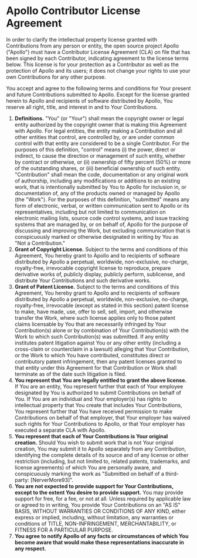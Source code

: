 # Apollo Contributor License Agreement

In order to clarify the intellectual property license granted with Contributions from any person or entity, the open source project Apollo ("Apollo") must have a Contributor License Agreement (CLA) on file that has been signed by each Contributor, indicating agreement to the license terms below. This license is for your protection as a Contributor as well as the protection of Apollo and its users; it does not change your rights to use your own Contributions for any other purpose.

You accept and agree to the following terms and conditions for Your present and future Contributions submitted to Apollo. Except for the license granted herein to Apollo and recipients of software distributed by Apollo, You reserve all right, title, and interest in and to Your Contributions.

1. **Definitions.** "You" (or "Your") shall mean the copyright owner or legal entity authorized by the copyright owner that is making this Agreement with Apollo. For legal entities, the entity making a Contribution and all other entities that control, are controlled by, or are under common control with that entity are considered to be a single Contributor. For the purposes of this definition, "control" means (i) the power, direct or indirect, to cause the direction or management of such entity, whether by contract or otherwise, or (ii) ownership of fifty percent (50%) or more of the outstanding shares, or (iii) beneficial ownership of such entity. "Contribution" shall mean the code, documentation or any original work of authorship, including any modifications or additions to an existing work, that is intentionally submitted by You to Apollo for inclusion in, or documentation of, any of the products owned or managed by Apollo (the "Work"). For the purposes of this definition, "submitted" means any form of electronic, verbal, or written communication sent to Apollo or its representatives, including but not limited to communication on electronic mailing lists, source code control systems, and issue tracking systems that are managed by, or on behalf of, Apollo for the purpose of discussing and improving the Work, but excluding communication that is conspicuously marked or otherwise designated in writing by You as "Not a Contribution."
2. **Grant of Copyright License.** Subject to the terms and conditions of this Agreement, You hereby grant to Apollo and to recipients of software distributed by Apollo a perpetual, worldwide, non-exclusive, no-charge, royalty-free, irrevocable copyright license to reproduce, prepare derivative works of, publicly display, publicly perform, sublicense, and distribute Your Contributions and such derivative works.
3. **Grant of Patent License.** Subject to the terms and conditions of this Agreement, You hereby grant to Apollo and to recipients of software distributed by Apollo a perpetual, worldwide, non-exclusive, no-charge, royalty-free, irrevocable (except as stated in this section) patent license to make, have made, use, offer to sell, sell, import, and otherwise transfer the Work, where such license applies only to those patent claims licensable by You that are necessarily infringed by Your Contribution(s) alone or by combination of Your Contribution(s) with the Work to which such Contribution(s) was submitted. If any entity institutes patent litigation against You or any other entity (including a cross-claim or counterclaim in a lawsuit) alleging that Your Contribution, or the Work to which You have contributed, constitutes direct or contributory patent infringement, then any patent licenses granted to that entity under this Agreement for that Contribution or Work shall terminate as of the date such litigation is filed.
4. **You represent that You are legally entitled to grant the above license.** If You are an entity, You represent further that each of Your employee designated by You is authorized to submit Contributions on behalf of You. If You are an individual and Your employer(s) has rights to intellectual property that You create that includes Your Contributions, You represent further that You have received permission to make Contributions on behalf of that employer, that Your employer has waived such rights for Your Contributions to Apollo, or that Your employer has executed a separate CLA with Apollo.
5. **You represent that each of Your Contributions is Your original creation.** Should You wish to submit work that is not Your original creation, You may submit it to Apollo separately from any Contribution, identifying the complete details of its source and of any license or other restriction (including, but not limited to, related patents, trademarks, and license agreements) of which You are personally aware, and conspicuously marking the work as "Submitted on behalf of a third-party: [NerverMore93]".
6. **You are not expected to provide support for Your Contributions, except to the extent You desire to provide support.** You may provide support for free, for a fee, or not at all. Unless required by applicable law or agreed to in writing, You provide Your Contributions on an "AS IS" BASIS, WITHOUT WARRANTIES OR CONDITIONS OF ANY KIND, either express or implied, including, without limitation, any warranties or conditions of TITLE, NON-INFRINGEMENT, MERCHANTABILITY, or FITNESS FOR A PARTICULAR PURPOSE.
7. **You agree to notify Apollo of any facts or circumstances of which You become aware that would make these representations inaccurate in any respect.**
